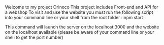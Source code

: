 Welcome to my project Orinoco
This project includes Front-end and API for a webshop
To visit and use the website you must run the following script into your command line or your shell from the root folder :
    npm start

This command will launch the server on the localhost:3000 and the website on the localhost available (please be aware of your command line or your shell to get the port number)